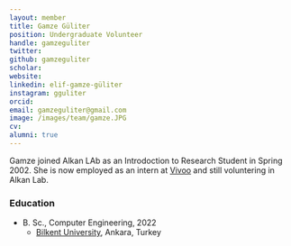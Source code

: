 ```yaml
---
layout: member
title: Gamze Güliter
position: Undergraduate Volunteer
handle: gamzeguliter 
twitter:
github: gamzeguliter
scholar: 
website: 
linkedin: elif-gamze-güliter
instagram: gguliter
orcid: 
email: gamzeguliter@gmail.com
image: /images/team/gamze.JPG
cv: 
alumni: true
---
```


<!-- <img style="height:1.5em;" src="/images/team/GG.png?raw=true"/> -->
Gamze joined Alkan LAb as an Introdoction to Research Student in Spring 2002. She is now employed as an intern at [Vivoo](https://vivoo.io/) and still voluntering in Alkan Lab. 
 
### Education
- B. Sc., Computer Engineering, 2022
  - [Bilkent University](http://www.cs.bilkent.edu.tr/), Ankara, Turkey
   

